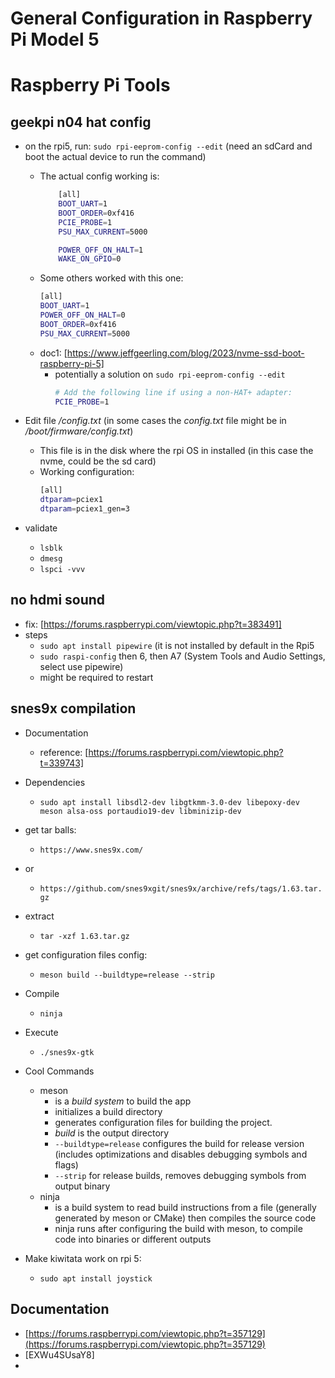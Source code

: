 # General Configuration in Raspberry Pi Model 5

# Raspberry Pi Tools

## geekpi n04 hat config

- on the rpi5, run: `sudo rpi-eeprom-config --edit` (need an sdCard and boot the actual device to run the command)
	- The actual config working is:
		```bash
			[all]
			BOOT_UART=1
			BOOT_ORDER=0xf416
			PCIE_PROBE=1
			PSU_MAX_CURRENT=5000

			POWER_OFF_ON_HALT=1
			WAKE_ON_GPIO=0

		```
	- Some others worked with this one:
		```bash
		[all]
		BOOT_UART=1
		POWER_OFF_ON_HALT=0
		BOOT_ORDER=0xf416
		PSU_MAX_CURRENT=5000
		```
	- doc1: [https://www.jeffgeerling.com/blog/2023/nvme-ssd-boot-raspberry-pi-5]
		- potentially a solution on `sudo rpi-eeprom-config --edit`
			```bash
			# Add the following line if using a non-HAT+ adapter:
			PCIE_PROBE=1
			```

- Edit file */config.txt* (in some cases the *config.txt* file might be in */boot/firmware/config.txt*)
	- This file is in the disk where the rpi OS in installed (in this case the nvme, could be the sd card)
	- Working configuration:
		```bash
		[all]
		dtparam=pciex1
		dtparam=pciex1_gen=3
		```

- validate
	- `lsblk`
	- `dmesg`
	- `lspci -vvv`

## no hdmi sound
- fix: [https://forums.raspberrypi.com/viewtopic.php?t=383491]
- steps
    - `sudo apt install pipewire` (it is not installed by default in the Rpi5
    - `sudo raspi-config` then 6, then A7 (System Tools and Audio Settings, select use pipewire)
    -  might be required to restart

## snes9x compilation
- Documentation
	- reference: [https://forums.raspberrypi.com/viewtopic.php?t=339743]
- Dependencies
	- `sudo apt install libsdl2-dev libgtkmm-3.0-dev libepoxy-dev meson alsa-oss portaudio19-dev libminizip-dev`
- get tar balls:
	- `https://www.snes9x.com/`
- or
	- `https://github.com/snes9xgit/snes9x/archive/refs/tags/1.63.tar.gz`
- extract
	- `tar -xzf 1.63.tar.gz`
- get configuration files config:
	- `meson build --buildtype=release --strip`
- Compile
	- `ninja`
- Execute
	- `./snes9x-gtk`

- Cool Commands
	- meson 
		- is a *build system* to build the app
		- initializes a build directory
		- generates configuration files for building the project.
		- *build* is the output directory 
		- `--buildtype=release` configures the build for release version (includes optimizations and disables debugging symbols and flags)
		- `--strip` for release builds, removes debugging symbols from output binary
	- ninja
		- is a build system to read build instructions from a file (generally generated by meson or CMake) then compiles the source code
		- ninja runs after configuring the build with meson, to compile code into binaries or different outputs

- Make kiwitata work on rpi 5:
	- `sudo apt install joystick`

## Documentation
- [https://forums.raspberrypi.com/viewtopic.php?t=357129](https://forums.raspberrypi.com/viewtopic.php?t=357129)
- [EXWu4SUsaY8]
- []()



